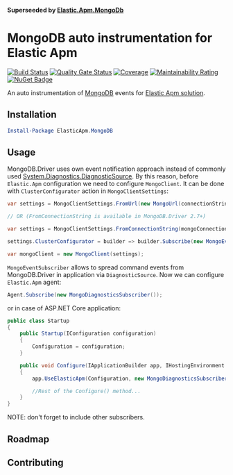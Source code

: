 **Superseeded by [Elastic.Apm.MongoDb](https://github.com/elastic/apm-agent-dotnet/tree/master/src/Elastic.Apm.MongoDb)**

# MongoDB auto instrumentation for Elastic Apm

[![Build Status](https://dev.azure.com/vadimhatsura/elastic-apm-mongo/_apis/build/status/vhatsura.elastic-apm-mongo?branchName=master)](https://dev.azure.com/vadimhatsura/elastic-apm-mongo/_build/latest?definitionId=4&branchName=master)
[![Quality Gate Status](https://sonarcloud.io/api/project_badges/measure?project=elastic-apm-mongo&metric=alert_status)](https://sonarcloud.io/dashboard?id=elastic-apm-mongo)
[![Coverage](https://sonarcloud.io/api/project_badges/measure?project=elastic-apm-mongo&metric=coverage)](https://sonarcloud.io/dashboard?id=elastic-apm-mongo)
[![Maintainability Rating](https://sonarcloud.io/api/project_badges/measure?project=elastic-apm-mongo&metric=sqale_rating)](https://sonarcloud.io/dashboard?id=elastic-apm-mongo)
[![NuGet Badge](https://buildstats.info/nuget/ElasticApm.MongoDB)](https://www.nuget.org/packages/ElasticApm.MongoDB/)

An auto instrumentation of [MongoDB](https://github.com/mongodb/mongo-csharp-driver) events for [Elastic Apm solution](https://github.com/elastic/apm-agent-dotnet).

## Installation

```powershell
Install-Package ElasticApm.MongoDB
```

## Usage

MongoDB.Driver uses own event notification approach instead of commonly used [System.Diagnostics.DiagnosticSource](https://github.com/dotnet/corefx/blob/master/src/System.Diagnostics.DiagnosticSource/src/DiagnosticSourceUsersGuide.md). By this reason, before `Elastic.Apm` configuration we need to configure `MongoClient`. It can be done with `ClusterConfigurator` action in `MongoClientSettings`:

```csharp
var settings = MongoClientSettings.FromUrl(new MongoUrl(connectionString));

// OR (FromConnectionString is available in MongoDB.Driver 2.7+)

var settings = MongoClientSettings.FromConnectionString(mongoConnectionString);

settings.ClusterConfigurator = builder => builder.Subscribe(new MongoEventSubscriber());

var mongoClient = new MongoClient(settings);
```

`MongoEventSubscriber` allows to spread command events from MongoDB.Driver in application via `DiagnosticSource`.
Now we can configure `Elastic.Apm` agent:

```csharp
Agent.Subscribe(new MongoDiagnosticsSubscriber());
```

or in case of ASP.NET Core application:

```csharp
public class Startup
{
    public Startup(IConfiguration configuration)
    {
        Configuration = configuration;
    }

    public void Configure(IApplicationBuilder app, IHostingEnvironment env)
    {
        app.UseElasticApm(Configuration, new MongoDiagnosticsSubscriber());

        //Rest of the Configure() method...
    }
}
```

NOTE: don't forget to include other subscribers.

## Roadmap

## Contributing
